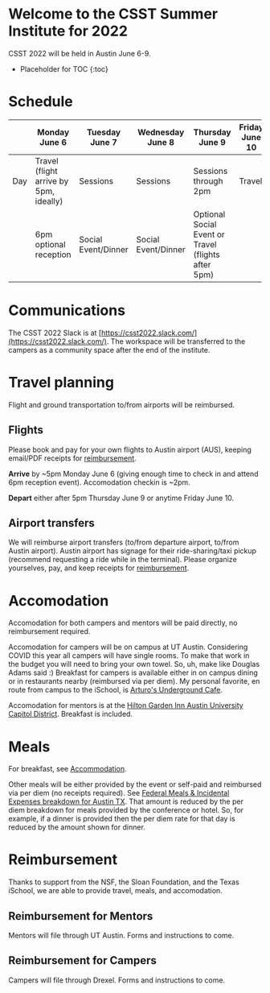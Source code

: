 # Welcome to the CSST Summer Institute for 2022

CSST 2022 will be held in Austin June 6-9.

* Placeholder for TOC
{:toc}

# Schedule


|     | Monday June 6                          | Tuesday June 7      | Wednesday June 8    | Thursday June 9                           | Friday June 10  |
|-----|----------------------------------------|---------------------|---------------------|-------------------------------------------|--------|
| Day | Travel (flight arrive by 5pm, ideally) | Sessions            | Sessions            | Sessions through 2pm                      | Travel |
|     | 6pm optional reception                 | Social Event/Dinner | Social Event/Dinner | Optional Social Event       or Travel (flights after 5pm)                 |        |

# Communications

The CSST 2022 Slack is at [https://csst2022.slack.com/](https://csst2022.slack.com/). The workspace will be transferred to the campers as a community space after the end of the institute.

# Travel planning

Flight and ground transportation to/from airports will be reimbursed. 

## Flights

Please book and pay for your own flights to Austin airport (AUS), keeping email/PDF receipts for [reimbursement](#reimbursement).

**Arrive** by ~5pm Monday June 6 (giving enough time to check in and attend 6pm reception event). Accomodation checkin is ~2pm.

**Depart** either after 5pm Thursday June 9 or anytime Friday June 10.

## Airport transfers

We will reimburse airport transfers (to/from departure airport, to/from Austin airport). Austin airport has signage for their ride-sharing/taxi pickup (recommend requesting a ride while in the terminal). Please organize yourselves, pay, and keep receipts for [reimbursement](#reimbursement).

# Accomodation

Accomodation for both campers and mentors will be paid directly, no reimbursement required.

Accomodation for campers will be on campus at UT Austin. Considering COVID this year all campers will have single rooms. To make that work in the budget you will need to bring your own towel.  So, uh, make like Douglas Adams said :)  Breakfast for campers is available either in on campus dining or in restaurants nearby (reimbursed via per diem).  My personal favorite, en route from campus to the iSchool, is [Arturo's Underground Cafe](https://goo.gl/maps/Zs65oJPuFe2AeSx59).

Accomodation for mentors is at the [Hilton Garden Inn Austin University Capitol District](https://goo.gl/maps/m6QusE9WzbvwYnMZA). Breakfast is included.

# Meals

For breakfast, see [Accommodation](#accomodation).

Other meals will be either provided by the event or self-paid and reimbursed via per diem (no receipts required). See [Federal Meals & Incidental Expenses breakdown for Austin TX](https://www.gsa.gov/travel/plan-book/per-diem-rates/per-diem-rates-results/?action=perdiems_report&state=TX&fiscal_year=2022&zip=78701&city=). That amount is reduced by the per diem breakdown for meals provided by the conference or hotel. So, for example, if a dinner is provided then the per diem rate for that day is reduced by the amount shown for dinner.

# Reimbursement

Thanks to support from the NSF, the Sloan Foundation, and the Texas iSchool, we are able to provide travel, meals, and accomodation.

## Reimbursement for Mentors

Mentors will file through UT Austin. Forms and instructions to come.

## Reimbursement for Campers

Campers will file through Drexel. Forms and instructions to come.
